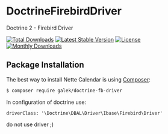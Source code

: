 # DoctrineFirebirdDriver
Doctrine 2 - Firebird Driver

[![Total Downloads](https://poser.pugx.org/galek/doctrine-fb-driver/downloads)](https://packagist.org/packages/galek/doctrine-fb-driver)
[![Latest Stable Version](https://poser.pugx.org/galek/doctrine-fb-driver/v/stable)](https://packagist.org/packages/galek/doctrine-fb-driver)
[![License](https://poser.pugx.org/galek/doctrine-fb-driver/license)](https://packagist.org/packages/galek/doctrine-fb-driver)
[![Monthly Downloads](https://poser.pugx.org/galek/doctrine-fb-driver/d/monthly)](https://packagist.org/packages/galek/doctrine-fb-driver)

Package Installation
-------------------
The best way to install Nette Calendar is using [Composer](http://getcomposer.org/):

```sh
$ composer require galek/doctrine-fb-driver
```

In configuration of doctrine use:
```
driverClass: '\Doctrine\DBAL\Driver\Ibase\Firebird\Driver'
```
do not use driver ;)
